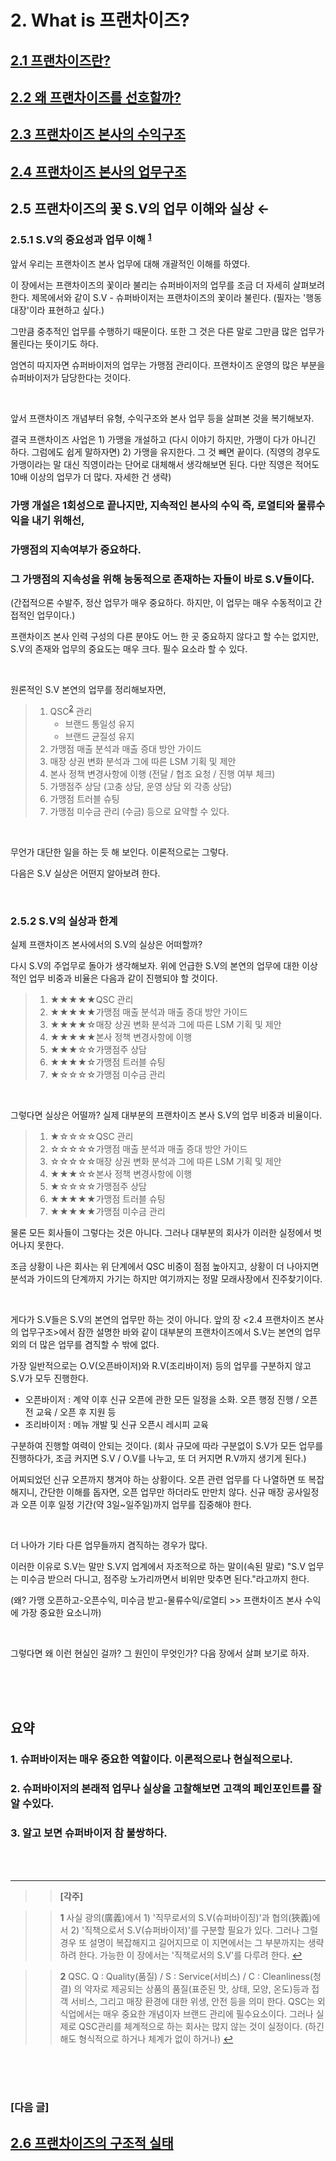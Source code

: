 # 2. What is 프랜차이즈?

## [2.1 프랜차이즈란?](https://github.com/DanielKim0728/blog/blob/master/2.1%20%ED%94%84%EB%9E%9C%EC%B0%A8%EC%9D%B4%EC%A6%88%EB%9E%80%3F%20.md)

## [2.2 왜 프랜차이즈를 선호할까?](https://github.com/DanielKim0728/blog/blob/master/2.2%20%EC%99%9C%20%ED%94%84%EB%9E%9C%EC%B0%A8%EC%9D%B4%EC%A6%88%EB%A5%BC%20%EC%84%A0%ED%98%B8%ED%95%A0%EA%B9%8C%3F.md)

## [2.3 프랜차이즈 본사의 수익구조](https://github.com/DanielKim0728/blog/blob/master/2.3%20%ED%94%84%EB%9E%9C%EC%B0%A8%EC%9D%B4%EC%A6%88%20%EB%B3%B8%EC%82%AC%EC%9D%98%20%EC%88%98%EC%9D%B5%EA%B5%AC%EC%A1%B0.md)

## [2.4 프랜차이즈 본사의 업무구조](https://github.com/DanielKim0728/blog/blob/master/2.4%20%ED%94%84%EB%9E%9C%EC%B0%A8%EC%9D%B4%EC%A6%88%20%EB%B3%B8%EC%82%AC%EC%9D%98%20%EC%97%85%EB%AC%B4%EA%B5%AC%EC%A1%B0.md) 

## 2.5 프랜차이즈의 꽃 S.V의 업무 이해와 실상 ←

### 2.5.1 S.V의 중요성과 업무 이해 <sup id="a1">[1](#footnote1)</sup>

앞서 우리는 프랜차이즈 본사 업무에 대해 개괄적인 이해를 하였다.

이 장에서는 프랜차이즈의 꽃이라 불리는 슈퍼바이저의 업무를 조금 더 자세히 살펴보려 한다.
제목에서와 같이 S.V - 슈퍼바이저는 프랜차이즈의 꽃이라 불린다.
(필자는 '행동대장'이라 표현하고 싶다.)

그만큼 중추적인 업무를 수행하기 때문이다.
또한 그 것은 다른 말로 그만큼 많은 업무가 몰린다는 뜻이기도 하다.

엄연히 따지자면 슈퍼바이저의 업무는 가맹점 관리이다.
프랜차이즈 운영의 많은 부분을 슈퍼바이저가 담당한다는 것이다.

<br>

앞서 프랜차이즈 개념부터 유형, 수익구조와 본사 업무 등을 살펴본 것을 복기해보자.

결국 프랜차이즈 사업은 1) 가맹을 개설하고 (다시 이야기 하지만, 가맹이 다가 아니긴 하다. 그럼에도 쉽게 말하자면)
2) 가맹을 유지한다.
그 것 빼면 끝이다. (직영의 경우도 가맹이라는 말 대신 직영이라는 단어로 대체해서 생각해보면 된다. 다만 직영은 적어도 10배 이상의 업무가 더 많다. 자세한 건 생략)

### 가맹 개설은 1회성으로 끝나지만, 지속적인 본사의 수익 즉, 로열티와 물류수익을 내기 위해선,
### 가맹점의 지속여부가 중요하다. 

### 그 가맹점의 지속성을 위해 능동적으로 존재하는 자들이 바로 S.V들이다. 
(간접적으론 수발주, 정산 업무가 매우 중요하다. 하지만, 이 업무는 매우 수동적이고 간접적인 업무이다.)

프랜차이즈 본사 인력 구성의 다른 분야도 어느 한 곳 중요하지 않다고 할 수는 없지만, S.V의 존재와 업무의 중요도는 매우 크다. 필수 요소라 할 수 있다.

<br>

원론적인 S.V 본연의 업무를 정리해보자면,
> 1. QSC<sup id="a2">[2](#footnote2)</sup> 관리
>    - 브랜드 통일성 유지
>    - 브랜드 균질성 유지
> 2. 가맹점 매출 분석과 매출 증대 방안 가이드
> 3. 매장 상권 변화 분석과 그에 따른 LSM 기획 및 제안
> 4. 본사 정책 변경사항에 이행 (전달 / 협조 요청 / 진행 여부 체크)
> 5. 가맹점주 상담 (고충 상담, 운영 상담 외 각종 상담)
> 6. 가맹점 트러블 슈팅
> 7. 가맹점 미수금 관리 (수금)
등으로 요약할 수 있다.

<br>

무언가 대단한 일을 하는 듯 해 보인다. 이론적으로는 그렇다.

다음은 S.V 실상은 어떤지 알아보려 한다.

<br>

### 2.5.2 S.V의 실상과 한계

실제 프랜차이즈 본사에서의 S.V의 실상은 어떠할까?

다시 S.V의 주업무로 돌아가 생각해보자. 
위에 언급한 S.V의 본연의 업무에 대한 이상적인 업무 비중과 비율은 다음과 같이 진행되야 할 것이다.

> 1. ★★★★★QSC 관리
> 2. ★★★★★가맹점 매출 분석과 매출 증대 방안 가이드
> 3. ★★★★☆매장 상권 변화 분석과 그에 따른 LSM 기획 및 제안
> 4. ★★★★★본사 정책 변경사항에 이행 
> 5. ★★★☆☆가맹점주 상담 
> 6. ★★★★☆가맹점 트러블 슈팅 
> 7. ★☆☆☆☆가맹점 미수금 관리

<br>

그렇다면 실상은 어떨까?
실제 대부분의 프랜차이즈 본사 S.V의 업무 비중과 비율이다.

> 1. ★☆☆☆☆QSC 관리
> 2. ☆☆☆☆☆가맹점 매출 분석과 매출 증대 방안 가이드
> 3. ☆☆☆☆☆매장 상권 변화 분석과 그에 따른 LSM 기획 및 제안
> 4. ★★★☆☆본사 정책 변경사항에 이행
> 5. ★☆☆☆☆가맹점주 상담 
> 6. ★★★★★가맹점 트러블 슈팅 
> 7. ★★★★★가맹점 미수금 관리

물론 모든 회사들이 그렇다는 것은 아니다.
그러나 대부분의 회사가 이러한 실정에서 벗어나지 못한다. 

조금 상황이 나은 회사는 위 단계에서 QSC 비중이 점점 높아지고,
상황이 더 나아지면 분석과 가이드의 단계까지 가기는 하지만 여기까지는 정말 모래사장에서 진주찾기이다.

<br>

게다가 S.V들은 S.V의 본연의 업무만 하는 것이 아니다.
앞의 장 <2.4 프랜차이즈 본사의 업무구조>에서 잠깐 설명한 바와 같이 대부분의 프랜차이즈에서 S.V는 본연의 업무 외의 더 많은 업무를 겸직할 수 밖에 없다.

가장 일반적으로는 O.V(오픈바이저)와 R.V(조리바이저) 등의 업무를 구분하지 않고 S.V가 모두 진행한다.
- 오픈바이저 : 계약 이후 신규 오픈에 관한 모든 일정을 소화. 오픈 행정 진행 / 오픈 전 교육 / 오픈 후 지원 등
- 조리바이저 : 메뉴 개발 및 신규 오픈시 레시피 교육

구분하여 진행할 여력이 안되는 것이다.
(회사 규모에 따라 구분없이 S.V가 모든 업무를 진행하다가, 조금 커지면 S.V / O.V를 나누고, 또 더 커지면 R.V까지 생기게 된다.)

어찌되었던 신규 오픈까지 챙겨야 하는 상황이다.
오픈 관련 업무를 다 나열하면 또 복잡해지니, 간단한 이해를 돕자면, 오픈 업무만 하더라도 만만치 않다. 신규 매장 공사일정과 오픈 이후 일정 기간(약 3일~일주일)까지 업무를 집중해야 한다.

<br>

더 나아가 기타 다른 업무들까지 겸직하는 경우가 많다.

이러한 이유로 S.V는 말만 S.V지 업계에서 자조적으로 하는 말이(속된 말로) "S.V 업무는 미수금 받으러 다니고, 점주랑 노가리까면서 비위만 맞추면 된다."라고까지 한다.

(왜? 가맹 오픈하고-오픈수익, 미수금 받고-물류수익/로열티 >> 프랜차이즈 본사 수익에 가장 중요한 요소니까)

<br>

그렇다면 왜 이런 현실인 걸까? 그 원인이 무엇인가?
다음 장에서 살펴 보기로 하자.




<br><br><br>

## 요약
### 1. 슈퍼바이저는 매우 중요한 역할이다. 이론적으로나 현실적으로나.
### 2. 슈퍼바이저의 본래적 업무나 실상을 고찰해보면 고객의 페인포인트를 잘 알 수있다.
### 3. 알고 보면 슈퍼바이저 참 불쌍하다.

<br>
<br> 

---

>> **[각주]**

>><b id="footnote1">1</b> 사실 광의(廣義)에서 1) '직무로서의 S.V(슈퍼바이징)'과 협의(狹義)에서 2) '직책으로서 S.V(슈퍼바이저)'를 구분할 필요가 있다. 그러나 그럴 경우 또 설명이 복잡해지고 길어지므로 이 지면에서는 그 부분까지는 생략하려 한다. 가능한 이 장에서는 '직책로서의  S.V'를 다루려 한다. [↩](#a1)

>><b id="footnote2">2</b> QSC.  Q : Quality(품질) / S : Service(서비스) / C : Cleanliness(청결) 의 약자로 제공되는 상품의 품질(표준된 맛, 상태, 모양, 온도)등과 접객 서비스, 그리고 매장 환경에 대한 위생, 안전 등을 의미 한다. 
QSC는 외식업에서는 매우 중요한 개념이자 브랜드 관리에 필수요소이다. 그러나 실제로 QSC관리를 체계적으로 하는 회사는 많지 않는 것이 실정이다. (하긴 해도 형식적으로 하거나 체계가 없이 하거나) [↩](#a2)

<br><br><br>

### [다음 글]

## [2.6 프랜차이즈의 구조적 실태](https://github.com/DanielKim0728/blog/blob/master/2.6%20%ED%94%84%EB%9E%9C%EC%B0%A8%EC%9D%B4%EC%A6%88%EC%9D%98%20%EA%B5%AC%EC%A1%B0%EC%A0%81%20%EC%8B%A4%ED%83%9C.md)
